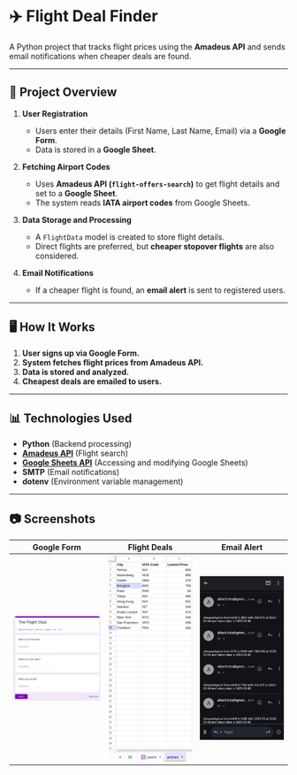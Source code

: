 # ✈️ Flight Deal Finder

A Python project that tracks flight prices using the **Amadeus API** and sends email notifications when cheaper deals are found.

---

## 🚀 Project Overview
1. **User Registration**  
   - Users enter their details (First Name, Last Name, Email) via a **Google Form**.  
   - Data is stored in a **Google Sheet**.

2. **Fetching Airport Codes**  
    - Uses **Amadeus API (`flight-offers-search`)** to get flight details and set to a **Google Sheet**.
    - The system reads **IATA airport codes** from Google Sheets.  

3. **Data Storage and Processing**  
   - A `FlightData` model is created to store flight details.  
   - Direct flights are preferred, but **cheaper stopover flights** are also considered.

4. **Email Notifications**  
   - If a cheaper flight is found, an **email alert** is sent to registered users.

---

## 🖥️ How It Works
1. **User signs up via Google Form.**  
2. **System fetches flight prices from Amadeus API.**  
3. **Data is stored and analyzed.**  
4. **Cheapest deals are emailed to users.**  

---

## 📊 Technologies Used
- **Python** (Backend processing)
- [**Amadeus API**](https://developers.amadeus.com/self-service/apis-docs) (Flight search)
- [**Google Sheets API**](https://dashboard.sheety.co/) (Accessing and modifying Google Sheets)
- **SMTP** (Email notifications)
- **dotenv** (Environment variable management)

---

## 📷 Screenshots

| Google Form  | Flight Deals | Email Alert |
|-------------|-------------|-------------|
| <img src="images/Google_form.png" width="300"> | <img src="images/google_sheets.png" width="300"> | <img src="images/emails.jpg" width="300"> |